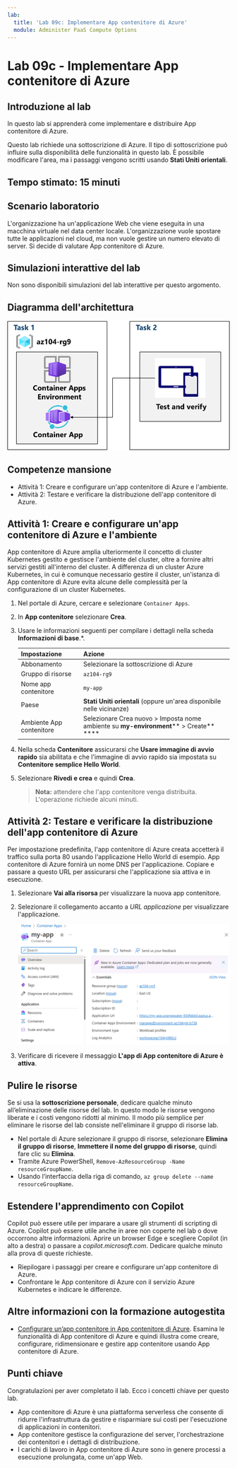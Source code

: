 ```yaml
---
lab:
  title: 'Lab 09c: Implementare App contenitore di Azure'
  module: Administer PaaS Compute Options
---
```


# Lab 09c - Implementare App contenitore di Azure

## Introduzione al lab

In questo lab si apprenderà come implementare e distribuire App contenitore di Azure.

Questo lab richiede una sottoscrizione di Azure. Il tipo di sottoscrizione può influire sulla disponibilità delle funzionalità in questo lab. È possibile modificare l'area, ma i passaggi vengono scritti usando **Stati Uniti orientali**.

## Tempo stimato: 15 minuti

## Scenario laboratorio

L'organizzazione ha un'applicazione Web che viene eseguita in una macchina virtuale nel data center locale. L'organizzazione vuole spostare tutte le applicazioni nel cloud, ma non vuole gestire un numero elevato di server. Si decide di valutare App contenitore di Azure.

## Simulazioni interattive del lab

Non sono disponibili simulazioni del lab interattive per questo argomento. 

## Diagramma dell'architettura

![Diagramma delle attività.](../media/az104-lab09b-aca-architecture.png)

## Competenze mansione

- Attività 1: Creare e configurare un'app contenitore di Azure e l'ambiente.
- Attività 2: Testare e verificare la distribuzione dell'app contenitore di Azure.

## Attività 1: Creare e configurare un'app contenitore di Azure e l'ambiente

App contenitore di Azure amplia ulteriormente il concetto di cluster Kubernetes gestito e gestisce l'ambiente del cluster, oltre a fornire altri servizi gestiti all'interno del cluster. A differenza di un cluster Azure Kubernetes, in cui è comunque necessario gestire il cluster, un'istanza di App contenitore di Azure evita alcune delle complessità per la configurazione di un cluster Kubernetes.

1. Nel portale di Azure, cercare e selezionare `Container Apps`.

1. In **App contenitore** selezionare **Crea**.

1. Usare le informazioni seguenti per compilare i dettagli nella scheda **Informazioni di base**.*.

    | Impostazione | Azione |
    |---|---|
    | Abbonamento | Selezionare la sottoscrizione di Azure |
    | Gruppo di risorse | `az104-rg9` |
    | Nome app contenitore |  `my-app` |
    | Paese    | **Stati Uniti orientali** (oppure un'area disponibile nelle vicinanze) |
    | Ambiente App contenitore | Selezionare Crea nuovo > Imposta nome ambiente su **my-environment**** > Create** **** |

1. Nella scheda **Contenitore** assicurarsi che **Usare immagine di avvio rapido** sia abilitata e che l'immagine di avvio rapido sia impostata su **Contenitore semplice Hello World**.

1. Selezionare **Rivedi e crea** e quindi **Crea**.

    >**Nota:** attendere che l'app contenitore venga distribuita. L'operazione richiede alcuni minuti. 
 
## Attività 2: Testare e verificare la distribuzione dell'app contenitore di Azure

Per impostazione predefinita, l'app contenitore di Azure creata accetterà il traffico sulla porta 80 usando l'applicazione Hello World di esempio. App contenitore di Azure fornirà un nome DNS per l'applicazione. Copiare e passare a questo URL per assicurarsi che l'applicazione sia attiva e in esecuzione.

1. Selezionare **Vai alla risorsa** per visualizzare la nuova app contenitore.

1. Selezionare il collegamento accanto a *URL applicazione* per visualizzare l'applicazione.

    ![Screenshot della pagina di panoramica di App contenitore di Azure nel portale.](../media/az104-lab09b-aca-overview.png)

1. Verificare di ricevere il messaggio **L'app di App contenitore di Azure è attiva**.
   
## Pulire le risorse

Se si usa la **sottoscrizione personale**, dedicare qualche minuto all’eliminazione delle risorse del lab. In questo modo le risorse vengono liberate e i costi vengono ridotti al minimo. Il modo più semplice per eliminare le risorse del lab consiste nell'eliminare il gruppo di risorse lab. 

+ Nel portale di Azure selezionare il gruppo di risorse, selezionare **Elimina il gruppo di risorse**, **Immettere il nome del gruppo di risorse**, quindi fare clic su **Elimina**.
+ Tramite Azure PowerShell, `Remove-AzResourceGroup -Name resourceGroupName`.
+ Usando l’interfaccia della riga di comando, `az group delete --name resourceGroupName`.

## Estendere l'apprendimento con Copilot
Copilot può essere utile per imparare a usare gli strumenti di scripting di Azure. Copilot può essere utile anche in aree non coperte nel lab o dove occorrono altre informazioni. Aprire un browser Edge e scegliere Copilot (in alto a destra) o passare a *copilot.microsoft.com*. Dedicare qualche minuto alla prova di queste richieste.

+ Riepilogare i passaggi per creare e configurare un'app contenitore di Azure.
+ Confrontare le App contenitore di Azure con il servizio Azure Kubernetes e indicare le differenze.

## Altre informazioni con la formazione autogestita

+ [Configurare un’app contenitore in App contenitore di Azure](https://learn.microsoft.com/training/modules/configure-container-app-azure-container-apps/). Esamina le funzionalità di App contenitore di Azure e quindi illustra come creare, configurare, ridimensionare e gestire app contenitore usando App contenitore di Azure.


## Punti chiave

Congratulazioni per aver completato il lab. Ecco i concetti chiave per questo lab. 

+ App contenitore di Azure è una piattaforma serverless che consente di ridurre l'infrastruttura da gestire e risparmiare sui costi per l'esecuzione di applicazioni in contenitori.
+ App contenitore gestisce la configurazione del server, l'orchestrazione dei contenitori e i dettagli di distribuzione. 
+ I carichi di lavoro in App contenitore di Azure sono in genere processi a esecuzione prolungata, come un'app Web.

     
